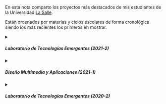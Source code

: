 En esta nota comparto los proyectos más destacados de mis estudiantes de la Universidad [La Salle](https://lasalle.mx/).

Están ordenados por materias y ciclos escolares de forma cronológica siendo los más recientes los primeros en mostrar.

<details>
  <summary>
    <h5>Laboratorio de Tecnologías Emergentes (2021-2)</h5>
  </summary>
  <article>

##### Sofia Valdez Design

- [Instagram](https://www.instagram.com/sofiavaldez.design/)
- [Sitio Web](https://sofiavaldezdesign.wordpress.com/)

##### Chinampa Studio

- [Instagram](https://www.instagram.com/chinampa_studio/)
- [Sitio Web](https://www.chinampastudio.com/)

##### Selva Interior

- [Instagram](https://www.instagram.com/selva.interior/)
- [Sitio Web](https://selvainteriormx.wordpress.com/)

##### El Buen Correr

- [Instagram](https://www.instagram.com/elbuencorrer/)
- [Sitio Web](https://elbuencorrer21.wordpress.com/)

##### Polifone Hits

- [Instagram](https://www.instagram.com/polifone.hits/)
- [Sitio Web](https://polifonehits.wordpress.com/)

<br>

  </article>
</details>

<details>
  <summary>
    <h5>Diseño Multimedia y Aplicaciones (2021-1)</h5>
  </summary>
  <article>

##### Prototipos de _apps_ de Experiencias de _E-Commerce_

- Velas _Magia Stelo_ : [Prototipo](https://www.figma.com/file/BdhgXsQXvQ8AolDgu2cdQr/Experiencia_VelasMagiaStelo?node-id=9%3A521) - [Video Promocional](https://youtube.com/watch?v=fDtkwUpyanI)
- Jabones _Naturali_ : [Prototipo](https://www.figma.com/file/YNPVdfypvl7ymgsvetMSHk/Experiencia_JabonesNaturali?node-id=141%3A899) - [Video Promocional](https://youtu.be/DAmk_Grsc2M)
- Macetas _Macetea_ : [Prototipo](https://www.figma.com/file/VzQuGseZN5BeAeQYcDkR4A/Experiencia_MacetasMacetea?node-id=348%3A95) - [Video Promocional](https://youtube.com/watch?v=M3AZL_UaJM8)

##### Prototipos de _apps_ ante Contingencia _COVID-19_

- [_Tanoshi_, _App_ para celebrar Cumpleaños](https://www.figma.com/file/kjaQrxp0EqKYrhmQug09pr/COVID_TanoshiCumplea%C3%B1os?node-id=25%3A247)
- [_Diverti_ _App_ para vender y donar juguetes](https://www.figma.com/file/UIYD1wxJqGFrEyG9VRglwo/COVID_Diverti?node-id=14%3A0)
- [Museo _Jumex_, _App_ para acceder de forma virtual a la galeria del Museo](https://www.figma.com/file/Mp3CsA3iJlkY1K1UxSAbEK/COVID_MuseoJumex?node-id=80%3A1640)

##### _Layouts_ de _Landing Pages_ de tipo Portfolio CV

- [Aura Chávez](https://www.figma.com/file/1dt4OLtRG3QPUSKUvbDo5o/CV-ChavezAura?node-id=66%3A6)
- [Isabel Martínez](https://www.figma.com/file/dZmjIwXD7moplBhMyFGhMT/CV-MartinezIsabel?node-id=102%3A483)
- [Sofia Valdez](https://www.figma.com/file/bZ9DvtIfB5J9zGmlMG68wA/CV-ValdezSofia?node-id=44%3A1)

<br>

  </article>
</details>

<details>
  <summary>
    <h5>Laboratorio de Tecnologías Emergentes (2020-2)</h5>
  </summary>
  <article>

##### Platos de Voz

- [Documento de Marca](https://proyectos.jonmircha.com/lasalle/pdf/platos-de-voz.pdf)
- [Instagram](https://www.instagram.com/platos.de.voz/)
- [Sitio Web](https://platosdevoz.mx/)

##### Vector Vidente

- [Documento de Marca](https://proyectos.jonmircha.com/lasalle/pdf/vector-vidente.pdf)
- [Instagram](https://www.instagram.com/vector_vidente/)
- [Sitio Web](http://vectorvidentemx.onlinewebshop.net/)

##### Trazos Ocultos

- [Documento de Marca](https://proyectos.jonmircha.com/lasalle/pdf/trazos-ocultos.pdf)
- [Instagram](https://www.instagram.com/trazosocultos/)
- [Sitio Web](http://trazosocultos.atwebpages.com/)

##### Restaurante Riviera Maya

- [Documento de Marca](https://proyectos.jonmircha.com/lasalle/pdf/riviera-maya.pdf)
- [Instagram](https://www.instagram.com/restriviera/)
- [Sitio Web](http://restauranterivieramaya.onlinewebshop.net/)

<br>

  </article>
</details>
